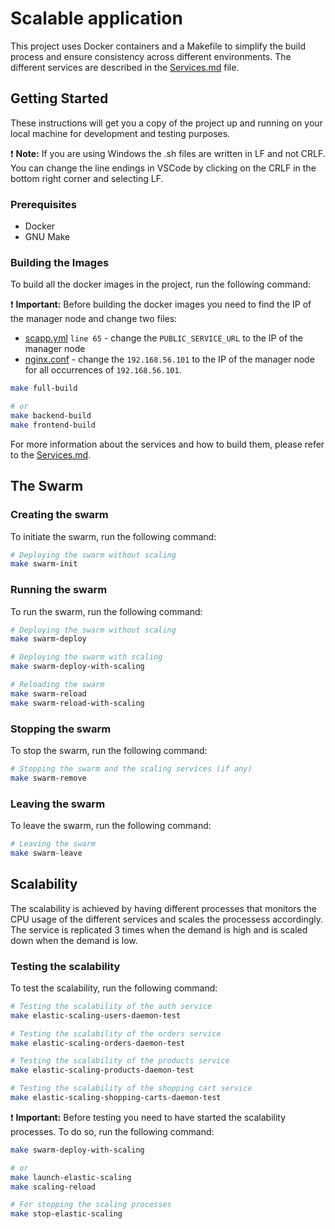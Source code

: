 # Scalable application

This project uses Docker containers and a Makefile to simplify the build process and ensure consistency across different environments. The different services are described in the [Services.md](./Services.md) file.

## Getting Started

These instructions will get you a copy of the project up and running on your local machine for development and testing purposes.

:heavy_exclamation_mark: **Note:** If you are using Windows the .sh files are written in LF and not CRLF. You can change the line endings in VSCode by clicking on the CRLF in the bottom right corner and selecting LF. 

### Prerequisites

- Docker
- GNU Make

### Building the Images

To build all the docker images in the project, run the following command:

:heavy_exclamation_mark: **Important:** Before building the docker images you need to find the IP of the manager node and change two files:
- [scapp.yml](./scapp.yml) `line 65` - change the `PUBLIC_SERVICE_URL` to the IP of the manager node
- [nginx.conf](./back-end/gateway/nginx.conf)  - change the `192.168.56.101` to the IP of the manager node for all occurrences of `192.168.56.101`.

```bash
make full-build

# or
make backend-build
make frontend-build
```

For more information about the services and how to build them, please refer to the [Services.md](./Services.md).

## The Swarm

### Creating the swarm

To initiate the swarm, run the following command:

```bash
# Deploying the swarm without scaling
make swarm-init
```

### Running the swarm

To run the swarm, run the following command:

```bash
# Deploying the swarm without scaling
make swarm-deploy

# Deploying the swarm with scaling
make swarm-deploy-with-scaling

# Reloading the swarm
make swarm-reload
make swarm-reload-with-scaling
```

### Stopping the swarm

To stop the swarm, run the following command:

```bash
# Stopping the swarm and the scaling services (if any)
make swarm-remove
```

### Leaving the swarm

To leave the swarm, run the following command:

```bash
# Leaving the swarm
make swarm-leave
```


## Scalability

The scalability is achieved by having different processes that monitors the CPU usage of the different services and scales the processess accordingly. The service is replicated 3 times when the demand is high and is scaled down when the demand is low.

### Testing the scalability

To test the scalability, run the following command:

```bash
# Testing the scalability of the auth service
make elastic-scaling-users-daemon-test

# Testing the scalability of the orders service
make elastic-scaling-orders-daemon-test

# Testing the scalability of the products service
make elastic-scaling-products-daemon-test

# Testing the scalability of the shopping cart service
make elastic-scaling-shopping-carts-daemon-test
```

:heavy_exclamation_mark: **Important:** Before testing you need to have started the scalability processes. To do so, run the following command:

```bash
make swarm-deploy-with-scaling

# or
make launch-elastic-scaling
make scaling-reload

# For stopping the scaling processes
make stop-elastic-scaling

```
